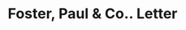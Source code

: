 ---
doi: 10.7916/D8H14D2D
date_other: '1899'
date_other_textual: '1899'
form: correspondence
genre:
- Letters (correspondence)
name:
- Foster, Paul & Co.
object_in_context_url: https://biggert.cul.columbia.edu/items/view/ave_biggert_00998
subject_hierarchical_geographic:
- New York, New York, United States
subject_name:
- Foster, Paul & Co.
title: Foster, Paul & Co.. Letter
sort_title: Foster, Paul & Co.. Letter
call_number: ave_biggert_00998
coordinates:
- 40.71277777777778,-74.00583333333333
pid: ave_biggert_00998
identifiers: ave_biggert_00998
thumbnail: https://derivativo-2.library.columbia.edu/iiif/2/ldpd:344337/full/!256,256/0/native.jpg
permalink: "/biggert/ave_biggert_00998/"
layout: iiif-image-page
---